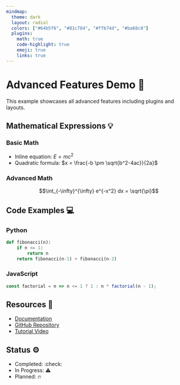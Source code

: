 ```yaml
---
mindmap:
  theme: dark
  layout: radial
  colors: ["#64b5f6", "#81c784", "#ffb74d", "#ba68c8"]
  plugins:
    math: true
    code-highlight: true
    emoji: true
    links: true
---
```


# Advanced Features Demo :rocket:

This example showcases all advanced features including plugins and layouts.

## Mathematical Expressions :bulb:

### Basic Math
- Inline equation: $E = mc^2$
- Quadratic formula: $x = \frac{-b \pm \sqrt{b^2-4ac}}{2a}$

### Advanced Math
$$\int_{-\infty}^{\infty} e^{-x^2} dx = \sqrt{\pi}$$

## Code Examples :computer:

### Python
```python
def fibonacci(n):
    if n <= 1:
        return n
    return fibonacci(n-1) + fibonacci(n-2)
```

### JavaScript
```javascript
const factorial = n => n <= 1 ? 1 : n * factorial(n - 1);
```

## Resources :book:

- [Documentation](https://example.com/docs)
- [GitHub Repository](https://github.com/example/repo)
- [Tutorial Video](https://youtube.com/watch?v=example)

## Status :gear:

- Completed: :check:
- In Progress: :warning:
- Planned: :fire: